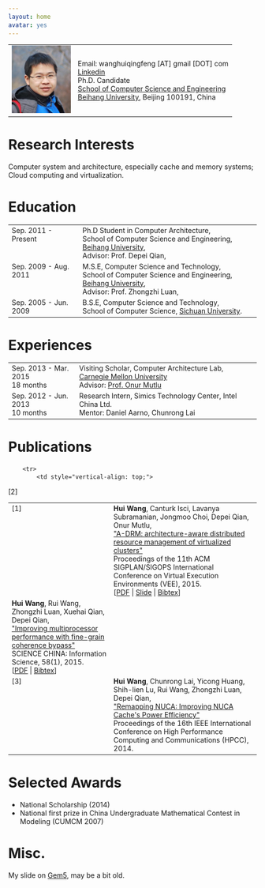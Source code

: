```yaml
---
layout: home
avatar: yes
---
```


<table border="0" cellpadding="2" cellspacing="10">
  <tbody>
    <tr>
      <td>
        <img style="width: 120px;" alt="huiwang" src="/files/huiwang.jpg">
      </td>
      <td>
Email: wanghuiqingfeng [AT] gmail [DOT] com<br/>
<a href="http://www.linkedin.com/in/thinkwh">Linkedin</a><br/>
Ph.D. Candidate<br/>
<a href="http://scse.buaa.edu.cn/">School of Computer Science and Engineering</a><br/>
<a href="http://ev.buaa.edu.cn/">Beihang University</a>, Beijing 100191, China
      </td>
    </tr>
  </tbody>
</table>

# Research Interests

Computer system and architecture, especially cache and memory systems; Cloud computing and virtualization.

# Education

<table style="text-align: left;" border="0">
    <tbody>
        <tr>
            <td style="vertical-align: top;">Sep. 2011 - Present</td>
            <td style="vertical-align: top;">Ph.D Student in Computer Architecture,<br>
            School of Computer Science and Engineering,
            <a href="http://ev.buaa.edu.cn/">Beihang University</a>, <br/>
            Advisor: Prof. Depei Qian,<br>
            </td>
        </tr>
        <tr>
            <td style="vertical-align: top;">Sep. 2009 - Aug. 2011</td>
            <td style="vertical-align: top;">M.S.E,  Computer Science and Technology,<br>
            School of Computer Science and Engineering,
            <a href="http://ev.buaa.edu.cn/">Beihang University</a>, <br/>
            Advisor: Prof. Zhongzhi Luan,<br>
            </td>
        </tr>
        <tr>
            <td style="vertical-align: top;">Sep. 2005 - Jun. 2009</td>
            <td style="vertical-align: top;">B.S.E, Computer Science and Technology,<br>
            School of Computer Science, 
            <a href="http://www.scu.edu.cn/en/">Sichuan University</a>.<br/>
            </td>
        </tr>
    </tbody>
</table>

# Experiences

<table style="text-align: left;" border="0">
    <tbody>
        <tr>
            <td style="vertical-align: top;">Sep. 2013 - Mar. 2015<br>18 months</td>
            <td style="vertical-align: top;">Visiting Scholar, Computer Architecture Lab, <a href="http://cmu.edu">Carnegie Mellon University</a><br>
            Advisor: <a href="http://users.ece.cmu.edu/~omutlu">Prof. Onur Mutlu</a></td>
        </tr>
        <tr>
            <td style="vertical-align: top;">Sep. 2012 - Jun. 2013<br>10 months</td>
            <td style="vertical-align: top;">Research Intern, Simics Technology Center, Intel China Ltd.<br>
            Mentor: Daniel Aarno, Chunrong Lai</td>
        </tr>
    </tbody>
</table>

# Publications

<table style="text-align: left;" border="0">
    <tbody>
        <tr>
            <td style="vertical-align: top;">
[1]
            </td>
            <td style="vertical-align: top;">
<strong>Hui Wang</strong>, Canturk Isci, Lavanya Subramanian, Jongmoo Choi, Depei Qian, Onur Mutlu,<br>
<a href="http://dl.acm.org/citation.cfm?id=2731202">"A-DRM: architecture-aware distributed resource management of virtualized clusters"</a><br>
Proceedings of the 11th ACM SIGPLAN/SIGOPS International Conference on Virtual Execution Environments (VEE), 2015.<br>
[<a href="/files/adrm-vee2015.pdf">PDF</a> | <a href="/files/adrm-vee2015.pptx">Slide</a> | <a href="/files/adrm-vee2015.bib">Bibtex</a>]
            </td>
        </tr>

        <tr>
            <td style="vertical-align: top;">
[2]
            </td>
            <td style="vertical-align: top;">
<strong>Hui Wang</strong>, Rui Wang, Zhongzhi Luan, Xuehai Qian, Depei Qian,<br> 
<a href="http://link.springer.com/article/10.1007%2Fs11432-014-5175-8">"Improving multiprocessor performance with fine-grain coherence bypass"</a><br>
SCIENCE CHINA: Information Science, 58(1), 2015.<br>
[<a href="/files/coherence-bypass.pdf">PDF</a> | <a href="/files/coherence-bypass.bib">Bibtex</a>]
            	</td>
        </tr>
        <tr>
            <td style="vertical-align: top;">
[3]
            </td>
            <td style="vertical-align: top;">
<strong>Hui Wang</strong>, Chunrong Lai, Yicong Huang, Shih-lien Lu, Rui Wang, Zhongzhi Luan, Depei Qian,<br>
<u>"Remapping NUCA: Improving NUCA Cache's Power Efficiency"</u><br>
Proceedings of the 16th IEEE International Conference on High Performance Computing and Communications (HPCC), 2014.<br>
            </td>
        </tr>
    </tbody>
</table>

# Selected Awards
* National Scholarship (2014)
* National first prize in China Undergraduate Mathematical Contest in Modeling (CUMCM 2007) 

# Misc.
My slide on <a href="/files/gem5_guide.pptx">Gem5</a>, may be a bit old.

